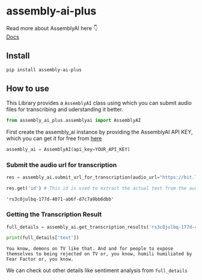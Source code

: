 assembly-ai-plus
================

<!-- WARNING: THIS FILE WAS AUTOGENERATED! DO NOT EDIT! -->

Read more about AssemblyAI here 👇  
[Docs](https://www.assemblyai.com/docs)

## Install

``` sh
pip install assembly-ai-plus
```

## How to use

This Library provides a `AssemblyAI` class using which you can submit
audio files for transcribing and uderstanding it better.

``` python
from assembly_ai_plus.assemblyai import AssemblyAI
```

First create the assembly_ai instance by providing the AssemblyAI API
KEY, which you can get it for free from
[here](https://app.assemblyai.com/)

``` python
assembly_ai = AssemblyAI(api_key=YOUR_API_KEY)
```

### Submit the audio url for transcription

``` python
res = assembly_ai.submit_url_for_transcription(audio_url="https://bit.ly/3yxKEIY")
```

``` python
res.get('id') # This id is used to extract the actual text from the audio files.
```

    'rs3c8julbq-177d-4071-ab6f-d7c7a9bb6dbb'

### Getting the Transcription Result

``` python
full_details = assembly_ai.get_transcription_results('rs3c8julbq-177d-4071-ab6f-d7c7a9bb6dbb')
```

``` python
print(full_details['text'])
```

    You know, demons on TV like that. And and for people to expose themselves to being rejected on TV or, you know, humili humiliated by Fear Factor or, you know.

We can check out other details like sentiment analysis from
`full_details`
